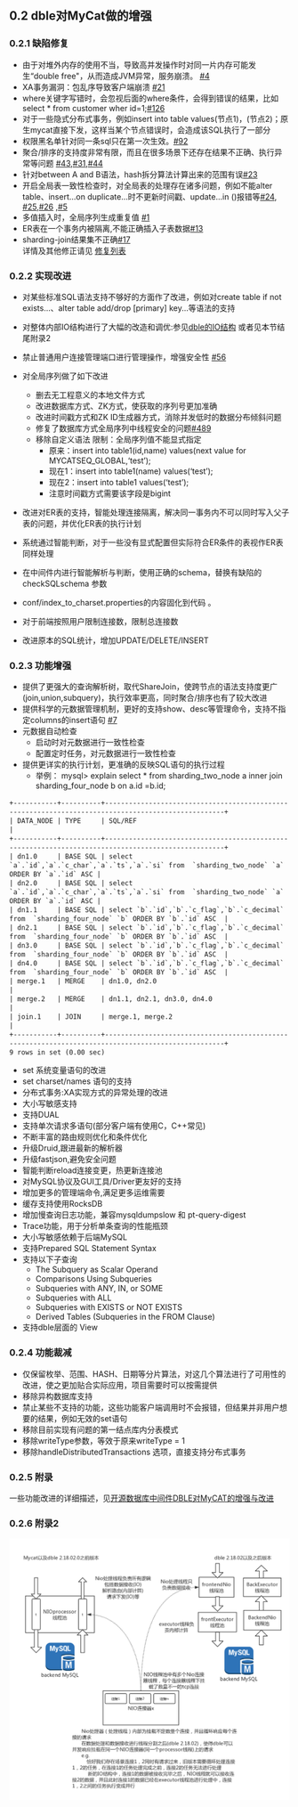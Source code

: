## 0.2 dble对MyCat做的增强  
### 0.2.1 缺陷修复

+ 由于对堆外内存的使用不当，导致高并发操作时对同一片内存可能发生“double free"，从而造成JVM异常，服务崩溃。 [#4](https://github.com/actiontech/dble/issues/4)
+ XA事务漏洞：包乱序导致客户端崩溃 [#21](https://github.com/actiontech/dble/issues/21)
+ where关键字写错时，会忽视后面的where条件，会得到错误的结果，比如select * from customer wher id=1;[#126](https://github.com/actiontech/dble/issues/126)
+ 对于一些隐式分布式事务，例如insert into table values(节点1)，(节点2)；原生mycat直接下发，这样当某个节点错误时，会造成该SQL执行了一部分
+ 权限黑名单针对同一条sql只在第一次生效。[#92](https://github.com/actiontech/dble/issues/92)
+ 聚合/排序的支持度非常有限，而且在很多场景下还存在结果不正确、执行异常等问题 [#43](https://github.com/actiontech/dble/issues/43),[#31](https://github.com/actiontech/dble/issues/31),[#44](https://github.com/actiontech/dble/issues/44)
+ 针对between A and B语法，hash拆分算法计算出来的范围有误[#23](https://github.com/actiontech/dble/issues/23)
+ 开启全局表一致性检查时，对全局表的处理存在诸多问题，例如不能alter table、insert...on duplicate...时不更新时间戳、update...in ()报错等[#24](https://github.com/actiontech/dble/issues/24), [#25](https://github.com/actiontech/dble/issues/25),[#26](https://github.com/actiontech/dble/issues/26) ,[#5](https://github.com/actiontech/dble/issues/5)
+ 多值插入时，全局序列生成重复值 [#1](https://github.com/actiontech/dble/issues/1)
+ ER表在一个事务内被隔离,不能正确插入子表数据[#13](https://github.com/actiontech/dble/issues/13)
+ sharding-join结果集不正确[#17](https://github.com/actiontech/dble/issues/17)  
详情及其他修正请见 [修复列表](https://github.com/actiontech/dble/issues?q=is%3Aissue+label%3AMyCAT-issue)

### 0.2.2 实现改进

+ 对某些标准SQL语法支持不够好的方面作了改进，例如对create table if not exists...、alter table add/drop [primary] key...等语法的支持
+ 对整体内部IO结构进行了大幅的改造和调优:参见[dble的IO结构](pic/dble_IO_cn.png) 或者见本节结尾附录2
+ 禁止普通用户连接管理端口进行管理操作，增强安全性 [#56](https://github.com/actiontech/dble/issues/56)
+ 对全局序列做了如下改进
    - 删去无工程意义的本地文件方式
    - 改进数据库方式、ZK方式，使获取的序列号更加准确
    - 改进时间戳方式和ZK ID生成器方式，消除并发低时的数据分布倾斜问题
    - 修复了数据库方式全局序列中线程安全的问题[#489](https://github.com/actiontech/dble/issues/489)
    - 移除自定义语法   限制：全局序列值不能显式指定  
        + 原来：insert into table1(id,name) values(next value for MYCATSEQ_GLOBAL,‘test’);
        + 现在1：insert into table1(name) values(‘test’);
        + 现在2：insert into table1 values(‘test’);
        + 注意时间戳方式需要该字段是bigint 
    
+ 改进对ER表的支持，智能处理连接隔离，解决同一事务内不可以同时写入父子表的问题，并优化ER表的执行计划
+ 系统通过智能判断，对于一些没有显式配置但实际符合ER条件的表视作ER表同样处理
+ 在中间件内进行智能解析与判断，使用正确的schema，替换有缺陷的checkSQLschema 参数 
+ conf/index_to_charset.properties的内容固化到代码 。
+ 对于前端按照用户限制连接数，限制总连接数
+ 改进原本的SQL统计，增加UPDATE/DELETE/INSERT

### 0.2.3 功能增强
    
+ 提供了更强大的查询解析树，取代ShareJoin，使跨节点的语法支持度更广(join,union,subquery)，执行效率更高，同时聚合/排序也有了较大改进
+ 提供科学的元数据管理机制，更好的支持show、desc等管理命令，支持不指定columns的insert语句 [#7](https://github.com/actiontech/dble/issues/7)
+ 元数据自动检查
    - 启动时对元数据进行一致性检查
    - 配置定时任务，对元数据进行一致性检查
+ 提供更详实的执行计划，更准确的反映SQL语句的执行过程
	+ 举例： mysql> explain select * from sharding_two_node a inner join sharding_four_node b on a.id =b.id;


```  
+-----------+----------+----------------------------------------------------------------------------------------------------+
| DATA_NODE | TYPE     | SQL/REF                                                                                            |
+-----------+----------+----------------------------------------------------------------------------------------------------+
| dn1.0     | BASE SQL | select `a`.`id`,`a`.`c_char`,`a`.`ts`,`a`.`si` from  `sharding_two_node` `a` ORDER BY `a`.`id` ASC |
| dn2.0     | BASE SQL | select `a`.`id`,`a`.`c_char`,`a`.`ts`,`a`.`si` from  `sharding_two_node` `a` ORDER BY `a`.`id` ASC |
| dn1.1     | BASE SQL | select `b`.`id`,`b`.`c_flag`,`b`.`c_decimal` from  `sharding_four_node` `b` ORDER BY `b`.`id` ASC  |
| dn2.1     | BASE SQL | select `b`.`id`,`b`.`c_flag`,`b`.`c_decimal` from  `sharding_four_node` `b` ORDER BY `b`.`id` ASC  |
| dn3.0     | BASE SQL | select `b`.`id`,`b`.`c_flag`,`b`.`c_decimal` from  `sharding_four_node` `b` ORDER BY `b`.`id` ASC  |
| dn4.0     | BASE SQL | select `b`.`id`,`b`.`c_flag`,`b`.`c_decimal` from  `sharding_four_node` `b` ORDER BY `b`.`id` ASC  |
| merge.1   | MERGE    | dn1.0, dn2.0                                                                                       |
| merge.2   | MERGE    | dn1.1, dn2.1, dn3.0, dn4.0                                                                         |
| join.1    | JOIN     | merge.1, merge.2                                                                                   |
+-----------+----------+----------------------------------------------------------------------------------------------------+
9 rows in set (0.00 sec)

```


+ set 系统变量语句的改进
+ set charset/names 语句的支持
+ 分布式事务:XA实现方式的异常处理的改进
+ 大小写敏感支持
+ 支持DUAL
+ 支持单次请求多语句(部分客户端有使用C，C++常见)
+ 不断丰富的路由规则优化和条件优化
+ 升级Druid,跟进最新的解析器
+ 升级fastjson,避免安全问题
+ 智能判断reload连接变更，热更新连接池
+ 对MySQL协议及GUI工具/Driver更友好的支持
+ 增加更多的管理端命令,满足更多运维需要
+ 缓存支持使用RocksDB 
+ 增加慢查询日志功能，兼容mysqldumpslow 和 pt-query-digest
+ Trace功能，用于分析单条查询的性能瓶颈
+ 大小写敏感依赖于后端MySQL
+ 支持Prepared SQL Statement Syntax
+ 支持以下子查询
  - The Subquery as Scalar Operand
  - Comparisons Using Subqueries
  - Subqueries with ANY, IN, or SOME
  - Subqueries with ALL
  - Subqueries with EXISTS or NOT EXISTS
  - Derived Tables (Subqueries in the FROM Clause)
+ 支持dble层面的 View

### 0.2.4 功能裁减

+ 仅保留枚举、范围、HASH、日期等分片算法，对这几个算法进行了可用性的改进，使之更加贴合实际应用，项目需要时可以按需提供
+ 移除异构数据库支持
+ 禁止某些不支持的功能，这些功能客户端调用时不会报错，但结果并非用户想要的结果，例如无效的set语句
+ 移除目前实现有问题的第一结点库内分表模式
+ 移除writeType参数，等效于原来writeType = 1
+ 移除handleDistributedTransactions 选项，直接支持分布式事务

### 0.2.5 附录
一些功能改进的详细描述，见[开源数据库中间件DBLE对MyCAT的增强与改进](doc/DBLE_enhance_for_MyCAT.pdf)

### 0.2.6 附录2
![dble的IO结构](pic/dble_IO_cn.png)
